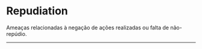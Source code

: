 # Repudiation

Ameaças relacionadas à negação de ações realizadas ou falta de não-repúdio.

---
<!-- 
## NFRP#04. Registro e Auditoria

**Categoria STRIDE**: Repudiation

**Descrição**
Registrar e proteger logs de eventos críticos do sistema.

**Racional**
Sem registros confiáveis, ataques ou falhas não podem ser investigados.

**Requisitos Concretos**

* Logs assinados digitalmente.
* Coleta centralizada em gateway.
* Time-stamps confiáveis.

**Exemplos de Aplicação**

* Smart locks registrando acessos.

**Relacionamentos**

* Monitoramento Contínuo
* Identidade Digital

**Criticidade**

* Crítico: sistemas de saúde.
* Alto: indústrias.
* Médio: smart homes.
* Baixo: dispositivos de lazer.

 -->

